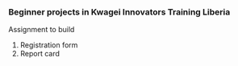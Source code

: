 ### Beginner projects in Kwagei Innovators Training Liberia 
Assignment to build
1. Registration form
2. Report card
